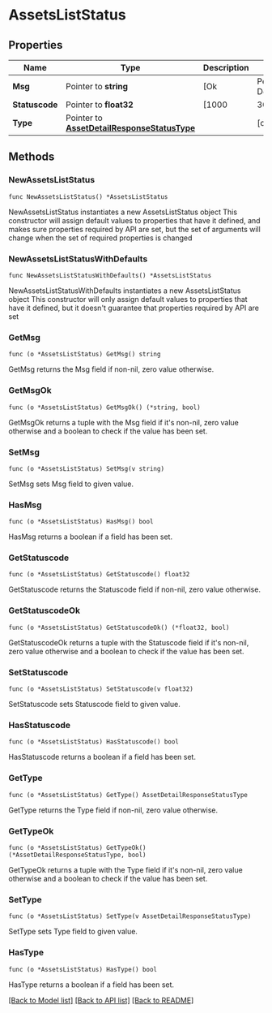 # AssetsListStatus

## Properties

Name | Type | Description | Notes
------------ | ------------- | ------------- | -------------
**Msg** | Pointer to **string** | [Ok|Permission Denied|Invalid Account number|Invalid IBX|Invalid LevelType|Invalid LevelValue|Invalid Interval|Invalid From/To Date|INVALID_SESSION|INVALID_SESSION_IBX|INTERNAL_ERROR] are the possible messages            possible messages | [optional] 
**Statuscode** | Pointer to **float32** | [1000|3001|3002|3003|4000] are the possible status codes | [optional] 
**Type** | Pointer to [**AssetDetailResponseStatusType**](AssetDetailResponseStatusType.md) |  | [optional] 

## Methods

### NewAssetsListStatus

`func NewAssetsListStatus() *AssetsListStatus`

NewAssetsListStatus instantiates a new AssetsListStatus object
This constructor will assign default values to properties that have it defined,
and makes sure properties required by API are set, but the set of arguments
will change when the set of required properties is changed

### NewAssetsListStatusWithDefaults

`func NewAssetsListStatusWithDefaults() *AssetsListStatus`

NewAssetsListStatusWithDefaults instantiates a new AssetsListStatus object
This constructor will only assign default values to properties that have it defined,
but it doesn't guarantee that properties required by API are set

### GetMsg

`func (o *AssetsListStatus) GetMsg() string`

GetMsg returns the Msg field if non-nil, zero value otherwise.

### GetMsgOk

`func (o *AssetsListStatus) GetMsgOk() (*string, bool)`

GetMsgOk returns a tuple with the Msg field if it's non-nil, zero value otherwise
and a boolean to check if the value has been set.

### SetMsg

`func (o *AssetsListStatus) SetMsg(v string)`

SetMsg sets Msg field to given value.

### HasMsg

`func (o *AssetsListStatus) HasMsg() bool`

HasMsg returns a boolean if a field has been set.

### GetStatuscode

`func (o *AssetsListStatus) GetStatuscode() float32`

GetStatuscode returns the Statuscode field if non-nil, zero value otherwise.

### GetStatuscodeOk

`func (o *AssetsListStatus) GetStatuscodeOk() (*float32, bool)`

GetStatuscodeOk returns a tuple with the Statuscode field if it's non-nil, zero value otherwise
and a boolean to check if the value has been set.

### SetStatuscode

`func (o *AssetsListStatus) SetStatuscode(v float32)`

SetStatuscode sets Statuscode field to given value.

### HasStatuscode

`func (o *AssetsListStatus) HasStatuscode() bool`

HasStatuscode returns a boolean if a field has been set.

### GetType

`func (o *AssetsListStatus) GetType() AssetDetailResponseStatusType`

GetType returns the Type field if non-nil, zero value otherwise.

### GetTypeOk

`func (o *AssetsListStatus) GetTypeOk() (*AssetDetailResponseStatusType, bool)`

GetTypeOk returns a tuple with the Type field if it's non-nil, zero value otherwise
and a boolean to check if the value has been set.

### SetType

`func (o *AssetsListStatus) SetType(v AssetDetailResponseStatusType)`

SetType sets Type field to given value.

### HasType

`func (o *AssetsListStatus) HasType() bool`

HasType returns a boolean if a field has been set.


[[Back to Model list]](../README.md#documentation-for-models) [[Back to API list]](../README.md#documentation-for-api-endpoints) [[Back to README]](../README.md)


